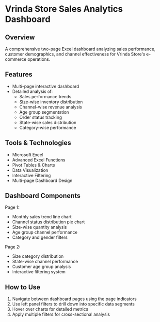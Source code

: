 # Vrinda Store Sales Analytics Dashboard

## Overview
A comprehensive two-page Excel dashboard analyzing sales performance, customer demographics, and channel effectiveness for Vrinda Store's e-commerce operations.

## Features
- Multi-page interactive dashboard
- Detailed analysis of:
  - Sales performance trends
  - Size-wise inventory distribution
  - Channel-wise revenue analysis
  - Age group segmentation
  - Order status tracking
  - State-wise sales distribution
  - Category-wise performance

## Tools & Technologies
- Microsoft Excel
- Advanced Excel Functions
- Pivot Tables & Charts
- Data Visualization
- Interactive Filtering
- Multi-page Dashboard Design

## Dashboard Components
Page 1:
- Monthly sales trend line chart
- Channel status distribution pie chart
- Size-wise quantity analysis
- Age group channel performance
- Category and gender filters

Page 2:
- Size category distribution
- State-wise channel performance
- Customer age group analysis
- Interactive filtering system

## How to Use
1. Navigate between dashboard pages using the page indicators
2. Use left panel filters to drill down into specific data segments
3. Hover over charts for detailed metrics
4. Apply multiple filters for cross-sectional analysis
